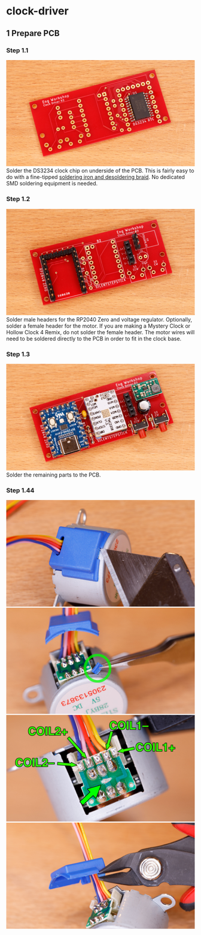 # clock-driver

## 1 Prepare PCB

### Step 1.1
![image1](media/_MG_2800r.jpg)
Solder the DS3234 clock chip on underside of the PCB. This is fairly easy to do with a fine-tipped [soldering iron and desoldering braid](https://www.sparkfun.com/tutorials/96). No dedicated SMD soldering equipment is needed.

### Step 1.2
![image1](media/_MG_2801r.jpg)
Solder male headers for the RP2040 Zero and voltage regulator. Optionally, solder a female header for the motor. If you are making a Mystery Clock or Hollow Clock 4 Remix, do not solder the female header. The motor wires will need to be soldered directly to the PCB in order to fit in the clock base.

### Step 1.3
![image1](media/_MG_2802r.jpg)
Solder the remaining parts to the PCB.

### Step 1.44
![image1](media/_MG_3632r.jpg)
![image1](media/_MG_3634r.jpg)
![image1](media/_MG_3637r.jpg)
![image1](media/_MG_3638r.jpg)
